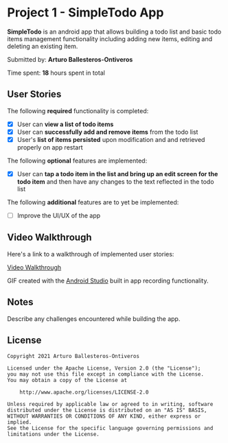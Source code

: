 # Project 1 - SimpleTodo App 

**SimpleTodo** is an android app that allows building a todo list and basic todo items management functionality including adding new items, editing and deleting an existing item.

Submitted by: **Arturo Ballesteros-Ontiveros** 

Time spent: **18** hours spent in total

## User Stories

The following **required** functionality is completed:

* [x] User can **view a list of todo items**
* [x] User can **successfully add and remove items** from the todo list
* [x] User's **list of items persisted** upon modification and and retrieved properly on app restart

The following **optional** features are implemented:

* [x] User can **tap a todo item in the list and bring up an edit screen for the todo item** and then have any changes to the text reflected in the todo list

The following **additional** features are to yet be implemented:

* [ ] Improve the UI/UX of the app 
 
## Video Walkthrough

Here's a link to a walkthrough of implemented user stories:

[Video Walkthrough](https://imgur.com/tid0RNq) 

GIF created with the [Android Studio](https://developer.android.com/studio) built in app recording functionality.

## Notes

Describe any challenges encountered while building the app.

## License

    Copyright 2021 Arturo Ballesteros-Ontiveros 

    Licensed under the Apache License, Version 2.0 (the "License");
    you may not use this file except in compliance with the License.
    You may obtain a copy of the License at

        http://www.apache.org/licenses/LICENSE-2.0

    Unless required by applicable law or agreed to in writing, software
    distributed under the License is distributed on an "AS IS" BASIS,
    WITHOUT WARRANTIES OR CONDITIONS OF ANY KIND, either express or implied.
    See the License for the specific language governing permissions and
    limitations under the License.
